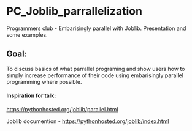 # PC_Joblib_parrallelization
Programmers club - Embarisingly parallel with Joblib. Presentation and some examples.

## Goal:
To discuss basics of what parrallel programing and show users how to simply increase performance of their code using embarisingly parallel programming where possible. 

#### Inspiration for talk: 
https://pythonhosted.org/joblib/parallel.html

Joblib documention - https://pythonhosted.org/joblib/index.html


